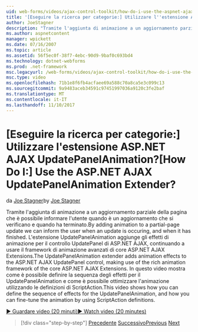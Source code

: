 ```yaml
---
uid: web-forms/videos/ajax-control-toolkit/how-do-i-use-the-aspnet-ajax-updatepanelanimation-extender
title: '[Eseguire la ricerca per categorie:] Utilizzare l''estensione ASP.NET AJAX UpdatePanelAnimation? | Microsoft Docs'
author: JoeStagner
description: "Tramite l'aggiunta di animazione a un aggiornamento parziale della pagina che è possibile informare l'utente quando è un aggiornamento che si verificano e quando ha terminato. L'estensione UpdatePanelAnimation un..."
ms.author: aspnetcontent
manager: wpickett
ms.date: 07/16/2007
ms.topic: article
ms.assetid: 56f5ec0f-38f7-4ebc-90d9-9baf0c693bd4
ms.technology: dotnet-webforms
ms.prod: .net-framework
msc.legacyurl: /web-forms/videos/ajax-control-toolkit/how-do-i-use-the-aspnet-ajax-updatepanelanimation-extender
msc.type: video
ms.openlocfilehash: 71b1e8f6fb4acfaee69a588c70a8ca5e3c099c13
ms.sourcegitcommit: 9a9483aceb34591c97451997036a9120c3fe2baf
ms.translationtype: MT
ms.contentlocale: it-IT
ms.lasthandoff: 11/10/2017
---
```

<a name="how-do-i-use-the-aspnet-ajax-updatepanelanimation-extender"></a><span data-ttu-id="d0a75-105">[Eseguire la ricerca per categorie:] Utilizzare l'estensione ASP.NET AJAX UpdatePanelAnimation?</span><span class="sxs-lookup"><span data-stu-id="d0a75-105">[How Do I:] Use the ASP.NET AJAX UpdatePanelAnimation Extender?</span></span>
====================
<span data-ttu-id="d0a75-106">da [Joe Stagner](https://github.com/JoeStagner)</span><span class="sxs-lookup"><span data-stu-id="d0a75-106">by [Joe Stagner](https://github.com/JoeStagner)</span></span>

<span data-ttu-id="d0a75-107">Tramite l'aggiunta di animazione a un aggiornamento parziale della pagina che è possibile informare l'utente quando è un aggiornamento che si verificano e quando ha terminato.</span><span class="sxs-lookup"><span data-stu-id="d0a75-107">By adding animation to a partial-page update we can inform the user when an update is occuring, and when it has finished.</span></span> <span data-ttu-id="d0a75-108">L'estensione UpdatePanelAnimation aggiunge gli effetti di animazione per il controllo UpdatePanel di ASP.NET AJAX, continuando a usare il framework di animazione avanzati di core ASP.NET AJAX Extensions.</span><span class="sxs-lookup"><span data-stu-id="d0a75-108">The UpdatePanelAnimation extender adds animation effects to the ASP.NET AJAX UpdatePanel control, making use of the rich animation framework of the core ASP.NET AJAX Extensions.</span></span> <span data-ttu-id="d0a75-109">In questo video mostra come è possibile definire la sequenza degli effetti per il UpdatePanelAnimation e come è possibile ottimizzare l'animazione utilizzando le definizioni di ScriptAction.</span><span class="sxs-lookup"><span data-stu-id="d0a75-109">This video shows how you can define the sequence of effects for the UpdatePanelAnimation, and how you can fine-tune the animation by using ScriptAction definitions.</span></span>

[<span data-ttu-id="d0a75-110">&#9654; Guardare video (20 minuti)</span><span class="sxs-lookup"><span data-stu-id="d0a75-110">&#9654; Watch video (20 minutes)</span></span>](https://channel9.msdn.com/Blogs/ASP-NET-Site-Videos/how-do-i-use-the-aspnet-ajax-updatepanelanimation-extender)

>[!div class="step-by-step"]
<span data-ttu-id="d0a75-111">[Precedente](how-do-i-use-the-aspnet-ajax-slideshow-extender.md)
[Successivo](how-do-i-the-ajax-toolkit-reorder-control.md)</span><span class="sxs-lookup"><span data-stu-id="d0a75-111">[Previous](how-do-i-use-the-aspnet-ajax-slideshow-extender.md)
[Next](how-do-i-the-ajax-toolkit-reorder-control.md)</span></span>
